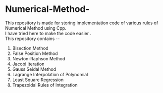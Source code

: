 # Numerical-Method- <br>
This repository is made for storing implementation code of various rules of Numerical Method using Cpp. <br>
I have tried here to make the code easier . <br>
This repository contains -- <br>
 1. Bisection Method <br>
 2. False Position Method <br>
 3. Newton-Raphson Method <br>
 4. Jacobi Iteration <br>
 5. Gauss Seidal Method <br>
 6. Lagrange Interpolation of Polynomial <br>
 7. Least Square Regression <br>
 8. Trapezoidal Rules of Integration <br>
